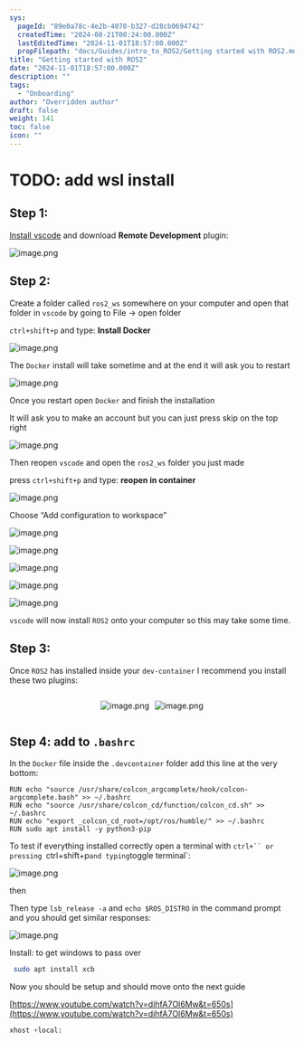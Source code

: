 ```yaml
---
sys:
  pageId: "89e0a78c-4e2b-4070-b327-d28cb0694742"
  createdTime: "2024-08-21T00:24:00.000Z"
  lastEditedTime: "2024-11-01T18:57:00.000Z"
  propFilepath: "docs/Guides/intro_to_ROS2/Getting started with ROS2.md"
title: "Getting started with ROS2"
date: "2024-11-01T18:57:00.000Z"
description: ""
tags:
  - "Onboarding"
author: "Overridden author"
draft: false
weight: 141
toc: false
icon: ""
---
```


# TODO: add wsl install

## Step 1:

[Install vscode](https://code.visualstudio.com/download) and download **Remote Development** plugin:

![image.png](https://prod-files-secure.s3.us-west-2.amazonaws.com/d518164a-d88e-44d1-a4ee-3adb3bd8bce0/efb52993-1881-4a40-b95e-6f020334f022/image.png?X-Amz-Algorithm=AWS4-HMAC-SHA256&X-Amz-Content-Sha256=UNSIGNED-PAYLOAD&X-Amz-Credential=ASIAZI2LB466U5ZJ5OEE%2F20250226%2Fus-west-2%2Fs3%2Faws4_request&X-Amz-Date=20250226T081108Z&X-Amz-Expires=3600&X-Amz-Security-Token=IQoJb3JpZ2luX2VjECAaCXVzLXdlc3QtMiJGMEQCIFEVPHN%2FJf1Uuc2zMinCjLis%2FK4iiwGPqRs%2BxnQ6K2OUAiAE9x9YqDprXxh7qfGi6Fttkqy%2FUnpYbRRfoKPFgY66GSr%2FAwhYEAAaDDYzNzQyMzE4MzgwNSIMJ0x5Bkbg8U%2F1AAoZKtwDRY4luDMHJ6tdyL3GD%2FysNK35OV6gdA1TRrjJst4%2B64932csCRLCcVpmFsW4gCt3uxuYYsOR8niR7BKy9%2BGqvjstmDrDQNjiUWRz9WAkAuC0MEJmFGKYpO7szxOUSjkY9wKvc81kt52PuqLHP62WPmGWaNRCYfYaIsIPQfNIzaGJREoxO%2B0tat6vDtprnO%2BYiqBL88Urr6dwodi4iRzrXIRP25vPRIzLqZN4tXwN3EW3d6%2F%2FwOIicaVH%2F9y5%2BlmxutJB5CFDzUZ0qXfEjkjIdd5yfzZH5YJfY3IPf44HyIA1P7LIKhdkwMNIBQphDg1Eo%2BnQUPk4Y9fQk%2F9QPeTx4l%2BeIufeV5Hn9lzFFQNJRsrj0pll0Au7L3y79i%2F3KcJWz4xu%2BGh6NfbjNdVQo%2BxzVJahat4E%2BZyBNr8YHwSBu7AQD%2BaWxBjoqeh28kj91p6Nx9%2BJeq86c%2FT89BOwKjP3m7j6OF%2FU6b6E492v%2F5V6d%2FhTpmM6LgId2ddKLdsCHBMpZa4ucNZSDymxwVcUAfjdElDXII%2BVPkEB9XuglnTDR2Hv1paxXA1koSydb8ZE%2BrUFrUeEpnTFXUZPQ2zxFL%2FjGVeqh4wPs4dqhwRGHQRCAqk5TLWok6bqfTbsTAK4wxID7vQY6pgHaNhgMsn1WlYv77LtnA1WMBn7QqEQKcZMsXeeVnb3F87uZXOfYVyf%2BHzaQMlbl5QGP0gCCoq53XRuUIan0x5n48zwfji7kiig%2BR4PRE5bX5Hgo6vXMTD7B8YEN%2BxjINm4eXJ44jNdV7gHHxdN4jZKKeDv2Ux1m4q0m7%2BMqI4kcR0%2Bp9LpI21ZodKafkCLKXVpiTJPESB3aZW2DvqofnwRGwesICx8m&X-Amz-Signature=052292b0071124a3d6ef55cabaa9d574b9a9f979091a0ba1cc0462f37787d701&X-Amz-SignedHeaders=host&x-id=GetObject)

## Step 2:

Create a folder called `ros2_ws` somewhere on your computer and open that folder in `vscode` by going to File → open folder 

`ctrl+shift+p` and type: **Install Docker**

![image.png](https://prod-files-secure.s3.us-west-2.amazonaws.com/d518164a-d88e-44d1-a4ee-3adb3bd8bce0/2269dc0e-1cd5-47ff-bceb-c04ad9b2eab0/image.png?X-Amz-Algorithm=AWS4-HMAC-SHA256&X-Amz-Content-Sha256=UNSIGNED-PAYLOAD&X-Amz-Credential=ASIAZI2LB466U5ZJ5OEE%2F20250226%2Fus-west-2%2Fs3%2Faws4_request&X-Amz-Date=20250226T081108Z&X-Amz-Expires=3600&X-Amz-Security-Token=IQoJb3JpZ2luX2VjECAaCXVzLXdlc3QtMiJGMEQCIFEVPHN%2FJf1Uuc2zMinCjLis%2FK4iiwGPqRs%2BxnQ6K2OUAiAE9x9YqDprXxh7qfGi6Fttkqy%2FUnpYbRRfoKPFgY66GSr%2FAwhYEAAaDDYzNzQyMzE4MzgwNSIMJ0x5Bkbg8U%2F1AAoZKtwDRY4luDMHJ6tdyL3GD%2FysNK35OV6gdA1TRrjJst4%2B64932csCRLCcVpmFsW4gCt3uxuYYsOR8niR7BKy9%2BGqvjstmDrDQNjiUWRz9WAkAuC0MEJmFGKYpO7szxOUSjkY9wKvc81kt52PuqLHP62WPmGWaNRCYfYaIsIPQfNIzaGJREoxO%2B0tat6vDtprnO%2BYiqBL88Urr6dwodi4iRzrXIRP25vPRIzLqZN4tXwN3EW3d6%2F%2FwOIicaVH%2F9y5%2BlmxutJB5CFDzUZ0qXfEjkjIdd5yfzZH5YJfY3IPf44HyIA1P7LIKhdkwMNIBQphDg1Eo%2BnQUPk4Y9fQk%2F9QPeTx4l%2BeIufeV5Hn9lzFFQNJRsrj0pll0Au7L3y79i%2F3KcJWz4xu%2BGh6NfbjNdVQo%2BxzVJahat4E%2BZyBNr8YHwSBu7AQD%2BaWxBjoqeh28kj91p6Nx9%2BJeq86c%2FT89BOwKjP3m7j6OF%2FU6b6E492v%2F5V6d%2FhTpmM6LgId2ddKLdsCHBMpZa4ucNZSDymxwVcUAfjdElDXII%2BVPkEB9XuglnTDR2Hv1paxXA1koSydb8ZE%2BrUFrUeEpnTFXUZPQ2zxFL%2FjGVeqh4wPs4dqhwRGHQRCAqk5TLWok6bqfTbsTAK4wxID7vQY6pgHaNhgMsn1WlYv77LtnA1WMBn7QqEQKcZMsXeeVnb3F87uZXOfYVyf%2BHzaQMlbl5QGP0gCCoq53XRuUIan0x5n48zwfji7kiig%2BR4PRE5bX5Hgo6vXMTD7B8YEN%2BxjINm4eXJ44jNdV7gHHxdN4jZKKeDv2Ux1m4q0m7%2BMqI4kcR0%2Bp9LpI21ZodKafkCLKXVpiTJPESB3aZW2DvqofnwRGwesICx8m&X-Amz-Signature=fdcc2ad59a279b622c5ede8df5a79a4347c86f4dc5925b3dad210d67a74154a0&X-Amz-SignedHeaders=host&x-id=GetObject)

The `Docker` install will take sometime and at the end it will ask you to restart

![image.png](https://prod-files-secure.s3.us-west-2.amazonaws.com/d518164a-d88e-44d1-a4ee-3adb3bd8bce0/ed233f78-be33-4b1f-b89c-9c346c0e961e/image.png?X-Amz-Algorithm=AWS4-HMAC-SHA256&X-Amz-Content-Sha256=UNSIGNED-PAYLOAD&X-Amz-Credential=ASIAZI2LB466U5ZJ5OEE%2F20250226%2Fus-west-2%2Fs3%2Faws4_request&X-Amz-Date=20250226T081108Z&X-Amz-Expires=3600&X-Amz-Security-Token=IQoJb3JpZ2luX2VjECAaCXVzLXdlc3QtMiJGMEQCIFEVPHN%2FJf1Uuc2zMinCjLis%2FK4iiwGPqRs%2BxnQ6K2OUAiAE9x9YqDprXxh7qfGi6Fttkqy%2FUnpYbRRfoKPFgY66GSr%2FAwhYEAAaDDYzNzQyMzE4MzgwNSIMJ0x5Bkbg8U%2F1AAoZKtwDRY4luDMHJ6tdyL3GD%2FysNK35OV6gdA1TRrjJst4%2B64932csCRLCcVpmFsW4gCt3uxuYYsOR8niR7BKy9%2BGqvjstmDrDQNjiUWRz9WAkAuC0MEJmFGKYpO7szxOUSjkY9wKvc81kt52PuqLHP62WPmGWaNRCYfYaIsIPQfNIzaGJREoxO%2B0tat6vDtprnO%2BYiqBL88Urr6dwodi4iRzrXIRP25vPRIzLqZN4tXwN3EW3d6%2F%2FwOIicaVH%2F9y5%2BlmxutJB5CFDzUZ0qXfEjkjIdd5yfzZH5YJfY3IPf44HyIA1P7LIKhdkwMNIBQphDg1Eo%2BnQUPk4Y9fQk%2F9QPeTx4l%2BeIufeV5Hn9lzFFQNJRsrj0pll0Au7L3y79i%2F3KcJWz4xu%2BGh6NfbjNdVQo%2BxzVJahat4E%2BZyBNr8YHwSBu7AQD%2BaWxBjoqeh28kj91p6Nx9%2BJeq86c%2FT89BOwKjP3m7j6OF%2FU6b6E492v%2F5V6d%2FhTpmM6LgId2ddKLdsCHBMpZa4ucNZSDymxwVcUAfjdElDXII%2BVPkEB9XuglnTDR2Hv1paxXA1koSydb8ZE%2BrUFrUeEpnTFXUZPQ2zxFL%2FjGVeqh4wPs4dqhwRGHQRCAqk5TLWok6bqfTbsTAK4wxID7vQY6pgHaNhgMsn1WlYv77LtnA1WMBn7QqEQKcZMsXeeVnb3F87uZXOfYVyf%2BHzaQMlbl5QGP0gCCoq53XRuUIan0x5n48zwfji7kiig%2BR4PRE5bX5Hgo6vXMTD7B8YEN%2BxjINm4eXJ44jNdV7gHHxdN4jZKKeDv2Ux1m4q0m7%2BMqI4kcR0%2Bp9LpI21ZodKafkCLKXVpiTJPESB3aZW2DvqofnwRGwesICx8m&X-Amz-Signature=f8ca150cee4401e511e8bea4740b824b503f1ab62a713b2ec4710df1c7d23156&X-Amz-SignedHeaders=host&x-id=GetObject)

Once you restart open `Docker` and finish the installation

It will ask you to make an account but you can just press skip on the top right

![image.png](https://prod-files-secure.s3.us-west-2.amazonaws.com/d518164a-d88e-44d1-a4ee-3adb3bd8bce0/21010ad9-1659-4fd9-9f59-9932a09b2a3d/image.png?X-Amz-Algorithm=AWS4-HMAC-SHA256&X-Amz-Content-Sha256=UNSIGNED-PAYLOAD&X-Amz-Credential=ASIAZI2LB466U5ZJ5OEE%2F20250226%2Fus-west-2%2Fs3%2Faws4_request&X-Amz-Date=20250226T081108Z&X-Amz-Expires=3600&X-Amz-Security-Token=IQoJb3JpZ2luX2VjECAaCXVzLXdlc3QtMiJGMEQCIFEVPHN%2FJf1Uuc2zMinCjLis%2FK4iiwGPqRs%2BxnQ6K2OUAiAE9x9YqDprXxh7qfGi6Fttkqy%2FUnpYbRRfoKPFgY66GSr%2FAwhYEAAaDDYzNzQyMzE4MzgwNSIMJ0x5Bkbg8U%2F1AAoZKtwDRY4luDMHJ6tdyL3GD%2FysNK35OV6gdA1TRrjJst4%2B64932csCRLCcVpmFsW4gCt3uxuYYsOR8niR7BKy9%2BGqvjstmDrDQNjiUWRz9WAkAuC0MEJmFGKYpO7szxOUSjkY9wKvc81kt52PuqLHP62WPmGWaNRCYfYaIsIPQfNIzaGJREoxO%2B0tat6vDtprnO%2BYiqBL88Urr6dwodi4iRzrXIRP25vPRIzLqZN4tXwN3EW3d6%2F%2FwOIicaVH%2F9y5%2BlmxutJB5CFDzUZ0qXfEjkjIdd5yfzZH5YJfY3IPf44HyIA1P7LIKhdkwMNIBQphDg1Eo%2BnQUPk4Y9fQk%2F9QPeTx4l%2BeIufeV5Hn9lzFFQNJRsrj0pll0Au7L3y79i%2F3KcJWz4xu%2BGh6NfbjNdVQo%2BxzVJahat4E%2BZyBNr8YHwSBu7AQD%2BaWxBjoqeh28kj91p6Nx9%2BJeq86c%2FT89BOwKjP3m7j6OF%2FU6b6E492v%2F5V6d%2FhTpmM6LgId2ddKLdsCHBMpZa4ucNZSDymxwVcUAfjdElDXII%2BVPkEB9XuglnTDR2Hv1paxXA1koSydb8ZE%2BrUFrUeEpnTFXUZPQ2zxFL%2FjGVeqh4wPs4dqhwRGHQRCAqk5TLWok6bqfTbsTAK4wxID7vQY6pgHaNhgMsn1WlYv77LtnA1WMBn7QqEQKcZMsXeeVnb3F87uZXOfYVyf%2BHzaQMlbl5QGP0gCCoq53XRuUIan0x5n48zwfji7kiig%2BR4PRE5bX5Hgo6vXMTD7B8YEN%2BxjINm4eXJ44jNdV7gHHxdN4jZKKeDv2Ux1m4q0m7%2BMqI4kcR0%2Bp9LpI21ZodKafkCLKXVpiTJPESB3aZW2DvqofnwRGwesICx8m&X-Amz-Signature=c852393f1df419c6bba1a2ed990cb0b4e51109e1f53f18095451866ca5a7b650&X-Amz-SignedHeaders=host&x-id=GetObject)

Then reopen `vscode` and open the `ros2_ws` folder you just made

press `ctrl+shift+p` and type: **reopen in container**

![image.png](https://prod-files-secure.s3.us-west-2.amazonaws.com/d518164a-d88e-44d1-a4ee-3adb3bd8bce0/4e93b8c2-41ad-488c-8095-c74205196118/image.png?X-Amz-Algorithm=AWS4-HMAC-SHA256&X-Amz-Content-Sha256=UNSIGNED-PAYLOAD&X-Amz-Credential=ASIAZI2LB466U5ZJ5OEE%2F20250226%2Fus-west-2%2Fs3%2Faws4_request&X-Amz-Date=20250226T081108Z&X-Amz-Expires=3600&X-Amz-Security-Token=IQoJb3JpZ2luX2VjECAaCXVzLXdlc3QtMiJGMEQCIFEVPHN%2FJf1Uuc2zMinCjLis%2FK4iiwGPqRs%2BxnQ6K2OUAiAE9x9YqDprXxh7qfGi6Fttkqy%2FUnpYbRRfoKPFgY66GSr%2FAwhYEAAaDDYzNzQyMzE4MzgwNSIMJ0x5Bkbg8U%2F1AAoZKtwDRY4luDMHJ6tdyL3GD%2FysNK35OV6gdA1TRrjJst4%2B64932csCRLCcVpmFsW4gCt3uxuYYsOR8niR7BKy9%2BGqvjstmDrDQNjiUWRz9WAkAuC0MEJmFGKYpO7szxOUSjkY9wKvc81kt52PuqLHP62WPmGWaNRCYfYaIsIPQfNIzaGJREoxO%2B0tat6vDtprnO%2BYiqBL88Urr6dwodi4iRzrXIRP25vPRIzLqZN4tXwN3EW3d6%2F%2FwOIicaVH%2F9y5%2BlmxutJB5CFDzUZ0qXfEjkjIdd5yfzZH5YJfY3IPf44HyIA1P7LIKhdkwMNIBQphDg1Eo%2BnQUPk4Y9fQk%2F9QPeTx4l%2BeIufeV5Hn9lzFFQNJRsrj0pll0Au7L3y79i%2F3KcJWz4xu%2BGh6NfbjNdVQo%2BxzVJahat4E%2BZyBNr8YHwSBu7AQD%2BaWxBjoqeh28kj91p6Nx9%2BJeq86c%2FT89BOwKjP3m7j6OF%2FU6b6E492v%2F5V6d%2FhTpmM6LgId2ddKLdsCHBMpZa4ucNZSDymxwVcUAfjdElDXII%2BVPkEB9XuglnTDR2Hv1paxXA1koSydb8ZE%2BrUFrUeEpnTFXUZPQ2zxFL%2FjGVeqh4wPs4dqhwRGHQRCAqk5TLWok6bqfTbsTAK4wxID7vQY6pgHaNhgMsn1WlYv77LtnA1WMBn7QqEQKcZMsXeeVnb3F87uZXOfYVyf%2BHzaQMlbl5QGP0gCCoq53XRuUIan0x5n48zwfji7kiig%2BR4PRE5bX5Hgo6vXMTD7B8YEN%2BxjINm4eXJ44jNdV7gHHxdN4jZKKeDv2Ux1m4q0m7%2BMqI4kcR0%2Bp9LpI21ZodKafkCLKXVpiTJPESB3aZW2DvqofnwRGwesICx8m&X-Amz-Signature=0aeef68dea9e4bbcc8d417772cc508fac5ba3b5454393c93c8bd50914cec210c&X-Amz-SignedHeaders=host&x-id=GetObject)

Choose “Add configuration to workspace”

![image.png](https://prod-files-secure.s3.us-west-2.amazonaws.com/d518164a-d88e-44d1-a4ee-3adb3bd8bce0/9560b282-5060-4989-ba37-97e7b2c22476/image.png?X-Amz-Algorithm=AWS4-HMAC-SHA256&X-Amz-Content-Sha256=UNSIGNED-PAYLOAD&X-Amz-Credential=ASIAZI2LB466U5ZJ5OEE%2F20250226%2Fus-west-2%2Fs3%2Faws4_request&X-Amz-Date=20250226T081108Z&X-Amz-Expires=3600&X-Amz-Security-Token=IQoJb3JpZ2luX2VjECAaCXVzLXdlc3QtMiJGMEQCIFEVPHN%2FJf1Uuc2zMinCjLis%2FK4iiwGPqRs%2BxnQ6K2OUAiAE9x9YqDprXxh7qfGi6Fttkqy%2FUnpYbRRfoKPFgY66GSr%2FAwhYEAAaDDYzNzQyMzE4MzgwNSIMJ0x5Bkbg8U%2F1AAoZKtwDRY4luDMHJ6tdyL3GD%2FysNK35OV6gdA1TRrjJst4%2B64932csCRLCcVpmFsW4gCt3uxuYYsOR8niR7BKy9%2BGqvjstmDrDQNjiUWRz9WAkAuC0MEJmFGKYpO7szxOUSjkY9wKvc81kt52PuqLHP62WPmGWaNRCYfYaIsIPQfNIzaGJREoxO%2B0tat6vDtprnO%2BYiqBL88Urr6dwodi4iRzrXIRP25vPRIzLqZN4tXwN3EW3d6%2F%2FwOIicaVH%2F9y5%2BlmxutJB5CFDzUZ0qXfEjkjIdd5yfzZH5YJfY3IPf44HyIA1P7LIKhdkwMNIBQphDg1Eo%2BnQUPk4Y9fQk%2F9QPeTx4l%2BeIufeV5Hn9lzFFQNJRsrj0pll0Au7L3y79i%2F3KcJWz4xu%2BGh6NfbjNdVQo%2BxzVJahat4E%2BZyBNr8YHwSBu7AQD%2BaWxBjoqeh28kj91p6Nx9%2BJeq86c%2FT89BOwKjP3m7j6OF%2FU6b6E492v%2F5V6d%2FhTpmM6LgId2ddKLdsCHBMpZa4ucNZSDymxwVcUAfjdElDXII%2BVPkEB9XuglnTDR2Hv1paxXA1koSydb8ZE%2BrUFrUeEpnTFXUZPQ2zxFL%2FjGVeqh4wPs4dqhwRGHQRCAqk5TLWok6bqfTbsTAK4wxID7vQY6pgHaNhgMsn1WlYv77LtnA1WMBn7QqEQKcZMsXeeVnb3F87uZXOfYVyf%2BHzaQMlbl5QGP0gCCoq53XRuUIan0x5n48zwfji7kiig%2BR4PRE5bX5Hgo6vXMTD7B8YEN%2BxjINm4eXJ44jNdV7gHHxdN4jZKKeDv2Ux1m4q0m7%2BMqI4kcR0%2Bp9LpI21ZodKafkCLKXVpiTJPESB3aZW2DvqofnwRGwesICx8m&X-Amz-Signature=3e887832fb83b47c2b1f9da3fc8a2b65caec1dd5d9e57189cb38e00ae32a0114&X-Amz-SignedHeaders=host&x-id=GetObject)

![image.png](https://prod-files-secure.s3.us-west-2.amazonaws.com/d518164a-d88e-44d1-a4ee-3adb3bd8bce0/2ee63f81-886b-48e8-a553-dc6e5eac99e4/image.png?X-Amz-Algorithm=AWS4-HMAC-SHA256&X-Amz-Content-Sha256=UNSIGNED-PAYLOAD&X-Amz-Credential=ASIAZI2LB466U5ZJ5OEE%2F20250226%2Fus-west-2%2Fs3%2Faws4_request&X-Amz-Date=20250226T081108Z&X-Amz-Expires=3600&X-Amz-Security-Token=IQoJb3JpZ2luX2VjECAaCXVzLXdlc3QtMiJGMEQCIFEVPHN%2FJf1Uuc2zMinCjLis%2FK4iiwGPqRs%2BxnQ6K2OUAiAE9x9YqDprXxh7qfGi6Fttkqy%2FUnpYbRRfoKPFgY66GSr%2FAwhYEAAaDDYzNzQyMzE4MzgwNSIMJ0x5Bkbg8U%2F1AAoZKtwDRY4luDMHJ6tdyL3GD%2FysNK35OV6gdA1TRrjJst4%2B64932csCRLCcVpmFsW4gCt3uxuYYsOR8niR7BKy9%2BGqvjstmDrDQNjiUWRz9WAkAuC0MEJmFGKYpO7szxOUSjkY9wKvc81kt52PuqLHP62WPmGWaNRCYfYaIsIPQfNIzaGJREoxO%2B0tat6vDtprnO%2BYiqBL88Urr6dwodi4iRzrXIRP25vPRIzLqZN4tXwN3EW3d6%2F%2FwOIicaVH%2F9y5%2BlmxutJB5CFDzUZ0qXfEjkjIdd5yfzZH5YJfY3IPf44HyIA1P7LIKhdkwMNIBQphDg1Eo%2BnQUPk4Y9fQk%2F9QPeTx4l%2BeIufeV5Hn9lzFFQNJRsrj0pll0Au7L3y79i%2F3KcJWz4xu%2BGh6NfbjNdVQo%2BxzVJahat4E%2BZyBNr8YHwSBu7AQD%2BaWxBjoqeh28kj91p6Nx9%2BJeq86c%2FT89BOwKjP3m7j6OF%2FU6b6E492v%2F5V6d%2FhTpmM6LgId2ddKLdsCHBMpZa4ucNZSDymxwVcUAfjdElDXII%2BVPkEB9XuglnTDR2Hv1paxXA1koSydb8ZE%2BrUFrUeEpnTFXUZPQ2zxFL%2FjGVeqh4wPs4dqhwRGHQRCAqk5TLWok6bqfTbsTAK4wxID7vQY6pgHaNhgMsn1WlYv77LtnA1WMBn7QqEQKcZMsXeeVnb3F87uZXOfYVyf%2BHzaQMlbl5QGP0gCCoq53XRuUIan0x5n48zwfji7kiig%2BR4PRE5bX5Hgo6vXMTD7B8YEN%2BxjINm4eXJ44jNdV7gHHxdN4jZKKeDv2Ux1m4q0m7%2BMqI4kcR0%2Bp9LpI21ZodKafkCLKXVpiTJPESB3aZW2DvqofnwRGwesICx8m&X-Amz-Signature=d71da32864ce1599245f9f75835e8619a883bc75e1a1d5bdb900bfbdb3a756dc&X-Amz-SignedHeaders=host&x-id=GetObject)

![image.png](https://prod-files-secure.s3.us-west-2.amazonaws.com/d518164a-d88e-44d1-a4ee-3adb3bd8bce0/ae1580b2-b048-407e-aed9-b584224a7a04/image.png?X-Amz-Algorithm=AWS4-HMAC-SHA256&X-Amz-Content-Sha256=UNSIGNED-PAYLOAD&X-Amz-Credential=ASIAZI2LB466U5ZJ5OEE%2F20250226%2Fus-west-2%2Fs3%2Faws4_request&X-Amz-Date=20250226T081108Z&X-Amz-Expires=3600&X-Amz-Security-Token=IQoJb3JpZ2luX2VjECAaCXVzLXdlc3QtMiJGMEQCIFEVPHN%2FJf1Uuc2zMinCjLis%2FK4iiwGPqRs%2BxnQ6K2OUAiAE9x9YqDprXxh7qfGi6Fttkqy%2FUnpYbRRfoKPFgY66GSr%2FAwhYEAAaDDYzNzQyMzE4MzgwNSIMJ0x5Bkbg8U%2F1AAoZKtwDRY4luDMHJ6tdyL3GD%2FysNK35OV6gdA1TRrjJst4%2B64932csCRLCcVpmFsW4gCt3uxuYYsOR8niR7BKy9%2BGqvjstmDrDQNjiUWRz9WAkAuC0MEJmFGKYpO7szxOUSjkY9wKvc81kt52PuqLHP62WPmGWaNRCYfYaIsIPQfNIzaGJREoxO%2B0tat6vDtprnO%2BYiqBL88Urr6dwodi4iRzrXIRP25vPRIzLqZN4tXwN3EW3d6%2F%2FwOIicaVH%2F9y5%2BlmxutJB5CFDzUZ0qXfEjkjIdd5yfzZH5YJfY3IPf44HyIA1P7LIKhdkwMNIBQphDg1Eo%2BnQUPk4Y9fQk%2F9QPeTx4l%2BeIufeV5Hn9lzFFQNJRsrj0pll0Au7L3y79i%2F3KcJWz4xu%2BGh6NfbjNdVQo%2BxzVJahat4E%2BZyBNr8YHwSBu7AQD%2BaWxBjoqeh28kj91p6Nx9%2BJeq86c%2FT89BOwKjP3m7j6OF%2FU6b6E492v%2F5V6d%2FhTpmM6LgId2ddKLdsCHBMpZa4ucNZSDymxwVcUAfjdElDXII%2BVPkEB9XuglnTDR2Hv1paxXA1koSydb8ZE%2BrUFrUeEpnTFXUZPQ2zxFL%2FjGVeqh4wPs4dqhwRGHQRCAqk5TLWok6bqfTbsTAK4wxID7vQY6pgHaNhgMsn1WlYv77LtnA1WMBn7QqEQKcZMsXeeVnb3F87uZXOfYVyf%2BHzaQMlbl5QGP0gCCoq53XRuUIan0x5n48zwfji7kiig%2BR4PRE5bX5Hgo6vXMTD7B8YEN%2BxjINm4eXJ44jNdV7gHHxdN4jZKKeDv2Ux1m4q0m7%2BMqI4kcR0%2Bp9LpI21ZodKafkCLKXVpiTJPESB3aZW2DvqofnwRGwesICx8m&X-Amz-Signature=80dc6ea1fbcfcde147be8200d7d5440e59ce17806f04169f6adfaeba3667f924&X-Amz-SignedHeaders=host&x-id=GetObject)

![image.png](https://prod-files-secure.s3.us-west-2.amazonaws.com/d518164a-d88e-44d1-a4ee-3adb3bd8bce0/53255b28-f75e-430f-b9e3-c0ac8577e42b/image.png?X-Amz-Algorithm=AWS4-HMAC-SHA256&X-Amz-Content-Sha256=UNSIGNED-PAYLOAD&X-Amz-Credential=ASIAZI2LB466U5ZJ5OEE%2F20250226%2Fus-west-2%2Fs3%2Faws4_request&X-Amz-Date=20250226T081108Z&X-Amz-Expires=3600&X-Amz-Security-Token=IQoJb3JpZ2luX2VjECAaCXVzLXdlc3QtMiJGMEQCIFEVPHN%2FJf1Uuc2zMinCjLis%2FK4iiwGPqRs%2BxnQ6K2OUAiAE9x9YqDprXxh7qfGi6Fttkqy%2FUnpYbRRfoKPFgY66GSr%2FAwhYEAAaDDYzNzQyMzE4MzgwNSIMJ0x5Bkbg8U%2F1AAoZKtwDRY4luDMHJ6tdyL3GD%2FysNK35OV6gdA1TRrjJst4%2B64932csCRLCcVpmFsW4gCt3uxuYYsOR8niR7BKy9%2BGqvjstmDrDQNjiUWRz9WAkAuC0MEJmFGKYpO7szxOUSjkY9wKvc81kt52PuqLHP62WPmGWaNRCYfYaIsIPQfNIzaGJREoxO%2B0tat6vDtprnO%2BYiqBL88Urr6dwodi4iRzrXIRP25vPRIzLqZN4tXwN3EW3d6%2F%2FwOIicaVH%2F9y5%2BlmxutJB5CFDzUZ0qXfEjkjIdd5yfzZH5YJfY3IPf44HyIA1P7LIKhdkwMNIBQphDg1Eo%2BnQUPk4Y9fQk%2F9QPeTx4l%2BeIufeV5Hn9lzFFQNJRsrj0pll0Au7L3y79i%2F3KcJWz4xu%2BGh6NfbjNdVQo%2BxzVJahat4E%2BZyBNr8YHwSBu7AQD%2BaWxBjoqeh28kj91p6Nx9%2BJeq86c%2FT89BOwKjP3m7j6OF%2FU6b6E492v%2F5V6d%2FhTpmM6LgId2ddKLdsCHBMpZa4ucNZSDymxwVcUAfjdElDXII%2BVPkEB9XuglnTDR2Hv1paxXA1koSydb8ZE%2BrUFrUeEpnTFXUZPQ2zxFL%2FjGVeqh4wPs4dqhwRGHQRCAqk5TLWok6bqfTbsTAK4wxID7vQY6pgHaNhgMsn1WlYv77LtnA1WMBn7QqEQKcZMsXeeVnb3F87uZXOfYVyf%2BHzaQMlbl5QGP0gCCoq53XRuUIan0x5n48zwfji7kiig%2BR4PRE5bX5Hgo6vXMTD7B8YEN%2BxjINm4eXJ44jNdV7gHHxdN4jZKKeDv2Ux1m4q0m7%2BMqI4kcR0%2Bp9LpI21ZodKafkCLKXVpiTJPESB3aZW2DvqofnwRGwesICx8m&X-Amz-Signature=1d67716e33b2f09e408d9df1453fb2d696975796dec03c894c0eb2a5b25ef72c&X-Amz-SignedHeaders=host&x-id=GetObject)

![image.png](https://prod-files-secure.s3.us-west-2.amazonaws.com/d518164a-d88e-44d1-a4ee-3adb3bd8bce0/7c562767-5af9-4ffb-97d1-327bcdf4ee00/image.png?X-Amz-Algorithm=AWS4-HMAC-SHA256&X-Amz-Content-Sha256=UNSIGNED-PAYLOAD&X-Amz-Credential=ASIAZI2LB466U5ZJ5OEE%2F20250226%2Fus-west-2%2Fs3%2Faws4_request&X-Amz-Date=20250226T081108Z&X-Amz-Expires=3600&X-Amz-Security-Token=IQoJb3JpZ2luX2VjECAaCXVzLXdlc3QtMiJGMEQCIFEVPHN%2FJf1Uuc2zMinCjLis%2FK4iiwGPqRs%2BxnQ6K2OUAiAE9x9YqDprXxh7qfGi6Fttkqy%2FUnpYbRRfoKPFgY66GSr%2FAwhYEAAaDDYzNzQyMzE4MzgwNSIMJ0x5Bkbg8U%2F1AAoZKtwDRY4luDMHJ6tdyL3GD%2FysNK35OV6gdA1TRrjJst4%2B64932csCRLCcVpmFsW4gCt3uxuYYsOR8niR7BKy9%2BGqvjstmDrDQNjiUWRz9WAkAuC0MEJmFGKYpO7szxOUSjkY9wKvc81kt52PuqLHP62WPmGWaNRCYfYaIsIPQfNIzaGJREoxO%2B0tat6vDtprnO%2BYiqBL88Urr6dwodi4iRzrXIRP25vPRIzLqZN4tXwN3EW3d6%2F%2FwOIicaVH%2F9y5%2BlmxutJB5CFDzUZ0qXfEjkjIdd5yfzZH5YJfY3IPf44HyIA1P7LIKhdkwMNIBQphDg1Eo%2BnQUPk4Y9fQk%2F9QPeTx4l%2BeIufeV5Hn9lzFFQNJRsrj0pll0Au7L3y79i%2F3KcJWz4xu%2BGh6NfbjNdVQo%2BxzVJahat4E%2BZyBNr8YHwSBu7AQD%2BaWxBjoqeh28kj91p6Nx9%2BJeq86c%2FT89BOwKjP3m7j6OF%2FU6b6E492v%2F5V6d%2FhTpmM6LgId2ddKLdsCHBMpZa4ucNZSDymxwVcUAfjdElDXII%2BVPkEB9XuglnTDR2Hv1paxXA1koSydb8ZE%2BrUFrUeEpnTFXUZPQ2zxFL%2FjGVeqh4wPs4dqhwRGHQRCAqk5TLWok6bqfTbsTAK4wxID7vQY6pgHaNhgMsn1WlYv77LtnA1WMBn7QqEQKcZMsXeeVnb3F87uZXOfYVyf%2BHzaQMlbl5QGP0gCCoq53XRuUIan0x5n48zwfji7kiig%2BR4PRE5bX5Hgo6vXMTD7B8YEN%2BxjINm4eXJ44jNdV7gHHxdN4jZKKeDv2Ux1m4q0m7%2BMqI4kcR0%2Bp9LpI21ZodKafkCLKXVpiTJPESB3aZW2DvqofnwRGwesICx8m&X-Amz-Signature=d661c4fddabca500ee0f4f43e2f975a33a6b6f8fa2dd1d2062694833079d0468&X-Amz-SignedHeaders=host&x-id=GetObject)

`vscode` will now install `ROS2` onto your computer so this may take some time.

## Step 3:

Once `ROS2` has installed inside your `dev-container` I recommend you install these two plugins:

<div style="display: flex;flex-direction: row; column-gap:10px; max-width: 630px;justify-content: center;">
<div>

![image.png](https://prod-files-secure.s3.us-west-2.amazonaws.com/d518164a-d88e-44d1-a4ee-3adb3bd8bce0/3fc3d550-5a54-4ba1-ba6b-faa01cdb7369/image.png?X-Amz-Algorithm=AWS4-HMAC-SHA256&X-Amz-Content-Sha256=UNSIGNED-PAYLOAD&X-Amz-Credential=ASIAZI2LB466UY3SXPTM%2F20250226%2Fus-west-2%2Fs3%2Faws4_request&X-Amz-Date=20250226T081114Z&X-Amz-Expires=3600&X-Amz-Security-Token=IQoJb3JpZ2luX2VjEB8aCXVzLXdlc3QtMiJGMEQCIDDdnnkeUtV1UWC7TFkf6W1ts78s4YZQXhu4fKeVwD44AiAp2GHm2Cm%2Bl5nrIzthL3XV6qLoXbsdumilh5Eqw4bDOir%2FAwhYEAAaDDYzNzQyMzE4MzgwNSIMKTP5J5%2BLUf7IGdWaKtwDb%2B3Yuio9s1l%2F06vJ96kf1%2BMo1X4l3oBa6v2YdAF%2FbUB6eXR1rUefrqVDuaL5FDnJzn8GW%2BHpAJsLhrY4qC%2FFwNDCIwJyW%2BmMQhUWQM6CcqUHxiYtB0m2xPbzwRi6oOBp7VsW9jDCQkDAmzh2ppc2nNlNbdrYpaTNVExjqcKcswnRVoJfTS5LrxWDlxJcEhpjmcZV5HZnGQU3YgpMfuGGuyx1TJRZNkVhI8CmvxLoaTmV5Z%2BfT8rZZVhJr1iBDPg4LrcDO4LhTiXFJDKR%2BVT5gt%2BJm310ILRwEPIb6pxrQa2w1z3mTLhzgfqqwHykaEYbGl6Glid55qEuSwC%2B8I4Gx9MAfcrG340Jy8FFJ2rjYdvlrGpLNpK7ywp8BgdN2froE4aEAgIXV%2BX7YjHCpXkFRZAWSUjmD5NaYXeaPlQ%2Fa6VtDmH4HnUrLyft7OIHwwp4Fmq6vaqjczlNrq9gnKDejUJJ4ee6LxKHiOGaAXHsAPdBIwYSkPZG9ikcaLZVXTY6nquyOTRRWBzbsUeR6cu7GzA8w%2FivZWKvyM%2Bc5bt2Mhsz5TxMcRlIqH67nmrFTNWfUTwd4n%2F8kPit0YGRpI0Ypgd2%2FAFG6k8hUIq2CKLxgb5jbTrUKVapJa8lOp4wmID7vQY6pgGNw%2Bxef3La%2BykXZ%2F9EqO1EkVfisBiH%2FHS39PFDBnXij3YiDc%2FVPpCjqxUcoGA0KR85B3Yt3FuxKBDpB61xbzbQfHjHBwfTSz1Kk43api2tD9uGhfZV9cED6jUboGiRGADF1%2FV1AXLuLgcX1Y9ksAHfsEMHRQAotnIva8ekWV2DGVZHV312Th8EAd7lEWqH0btimrc9XMxqqQBz1hgzWMuTKSlxHRr%2B&X-Amz-Signature=85039aa5dbe6c341c4cdc5a02d2895d467c529305fe49ee005cc4cf02b0ed535&X-Amz-SignedHeaders=host&x-id=GetObject)

</div>
<div>

![image.png](https://prod-files-secure.s3.us-west-2.amazonaws.com/d518164a-d88e-44d1-a4ee-3adb3bd8bce0/d994cc66-13c2-4093-a5a3-f84cf4601a82/image.png?X-Amz-Algorithm=AWS4-HMAC-SHA256&X-Amz-Content-Sha256=UNSIGNED-PAYLOAD&X-Amz-Credential=ASIAZI2LB466XS3IJPDB%2F20250226%2Fus-west-2%2Fs3%2Faws4_request&X-Amz-Date=20250226T081114Z&X-Amz-Expires=3600&X-Amz-Security-Token=IQoJb3JpZ2luX2VjECAaCXVzLXdlc3QtMiJGMEQCIFU2EPkAQREl6mXfWnebPckt2Q50d6tq1yEzu9RY2DKsAiAqHj%2Fid2upCFvCs6pMcW5w4Jjrxi8noYTqi3eCByb9zSr%2FAwhYEAAaDDYzNzQyMzE4MzgwNSIMXZpe0jCV3%2FX0WofZKtwDOFCbpEfuoIRaWFPIUl4L744i5LEkl1iOTY6MfMeVXnunCsAVq4iWs9copw%2B%2Bfhp%2BrzRKSOgrISFFjFITWnIT%2FIT06Tt1gUjcAkDeVLzH1thE%2FHikG1mfY131W157gqY3AKe05FtAf2wNzXX9iaMxpawnocO9OY9EbnfdMFqOV9kM0t%2Bqs%2B6upAPZLyhkw1vacR1q2%2BbR%2FMoyD9orSctF1U%2FdssCy7sDVx0pfa5vs0J0epslmpAeNHv3%2FP7n74lSKlFyQsxtu5Os8e2Pxtdp7l%2FfsEDugwIpUdygCS45VGnf0rhhg9QfCat5fk1NY6suZLJQdxtNdheYxWeQipjPIon5dAdNIgj3M3TI1CI6rrZuk%2FusWAS7yuHkclhjEe80g2I0M%2B%2BnuXOUM7Si3yurXx%2BKcXIyhogYn4zvWLrOlN%2B9i0pV5mi%2BFbkSgsKIBA%2BuIs4C%2BpFgU1spv84WNjtGLwiV6pDq4YSCOFU6R9DRpa36a4%2FRKEPbPERKjop1VkONlCfa93mT9I04435KawHEzJXF%2BCeZLDHW9SkvnprwiUDBlo1BuGYNrx7mdGm%2F7TdeL75DJ3SXKsmN%2Fza8zD39%2BVyp8ml7l0vkDVwLTrEbcmLBXQxsHvcfTWzPUhtUwz4D7vQY6pgFabldo7bZLPlOhkJ7kjvnaHiW1iJPUNE82%2BH0xr%2FOLTaR5%2FZ%2Fl86moSgegBxp8eSbQnFbqMPf4q1b7IMicnvKT9Ozx6aMGkCJZ8gp%2FHWoWs3wC0L1CyMxFoLd3xRbzDGCAa7dzU4GR0T4oz2mpeAjYZtEAeref%2BqaCDfchSxxlGEa6fQ%2FMViaSoF9Q3t2ci%2FJnRhCb8t8uBLrwg2WjVBKkAlK6LZ5x&X-Amz-Signature=a6fb6e88492e852a893343f5c10271368d33aeca14d1b7ee950e017ff11e3b27&X-Amz-SignedHeaders=host&x-id=GetObject)

</div>
</div>

## Step 4: add to `.bashrc`

In the `Docker` file inside the `.devcontainer` folder add this line at the very bottom: 

```docker
RUN echo "source /usr/share/colcon_argcomplete/hook/colcon-argcomplete.bash" >> ~/.bashrc
RUN echo "source /usr/share/colcon_cd/function/colcon_cd.sh" >> ~/.bashrc
RUN echo "export _colcon_cd_root=/opt/ros/humble/" >> ~/.bashrc
RUN sudo apt install -y python3-pip 
```

To test if everything installed correctly open a terminal with `ctrl+`` or pressing `ctrl+shift+p` and typing `toggle terminal`:

![image.png](https://prod-files-secure.s3.us-west-2.amazonaws.com/d518164a-d88e-44d1-a4ee-3adb3bd8bce0/6a4943d8-b04e-4c02-9a58-775f3384d1a5/image.png?X-Amz-Algorithm=AWS4-HMAC-SHA256&X-Amz-Content-Sha256=UNSIGNED-PAYLOAD&X-Amz-Credential=ASIAZI2LB466U5ZJ5OEE%2F20250226%2Fus-west-2%2Fs3%2Faws4_request&X-Amz-Date=20250226T081108Z&X-Amz-Expires=3600&X-Amz-Security-Token=IQoJb3JpZ2luX2VjECAaCXVzLXdlc3QtMiJGMEQCIFEVPHN%2FJf1Uuc2zMinCjLis%2FK4iiwGPqRs%2BxnQ6K2OUAiAE9x9YqDprXxh7qfGi6Fttkqy%2FUnpYbRRfoKPFgY66GSr%2FAwhYEAAaDDYzNzQyMzE4MzgwNSIMJ0x5Bkbg8U%2F1AAoZKtwDRY4luDMHJ6tdyL3GD%2FysNK35OV6gdA1TRrjJst4%2B64932csCRLCcVpmFsW4gCt3uxuYYsOR8niR7BKy9%2BGqvjstmDrDQNjiUWRz9WAkAuC0MEJmFGKYpO7szxOUSjkY9wKvc81kt52PuqLHP62WPmGWaNRCYfYaIsIPQfNIzaGJREoxO%2B0tat6vDtprnO%2BYiqBL88Urr6dwodi4iRzrXIRP25vPRIzLqZN4tXwN3EW3d6%2F%2FwOIicaVH%2F9y5%2BlmxutJB5CFDzUZ0qXfEjkjIdd5yfzZH5YJfY3IPf44HyIA1P7LIKhdkwMNIBQphDg1Eo%2BnQUPk4Y9fQk%2F9QPeTx4l%2BeIufeV5Hn9lzFFQNJRsrj0pll0Au7L3y79i%2F3KcJWz4xu%2BGh6NfbjNdVQo%2BxzVJahat4E%2BZyBNr8YHwSBu7AQD%2BaWxBjoqeh28kj91p6Nx9%2BJeq86c%2FT89BOwKjP3m7j6OF%2FU6b6E492v%2F5V6d%2FhTpmM6LgId2ddKLdsCHBMpZa4ucNZSDymxwVcUAfjdElDXII%2BVPkEB9XuglnTDR2Hv1paxXA1koSydb8ZE%2BrUFrUeEpnTFXUZPQ2zxFL%2FjGVeqh4wPs4dqhwRGHQRCAqk5TLWok6bqfTbsTAK4wxID7vQY6pgHaNhgMsn1WlYv77LtnA1WMBn7QqEQKcZMsXeeVnb3F87uZXOfYVyf%2BHzaQMlbl5QGP0gCCoq53XRuUIan0x5n48zwfji7kiig%2BR4PRE5bX5Hgo6vXMTD7B8YEN%2BxjINm4eXJ44jNdV7gHHxdN4jZKKeDv2Ux1m4q0m7%2BMqI4kcR0%2Bp9LpI21ZodKafkCLKXVpiTJPESB3aZW2DvqofnwRGwesICx8m&X-Amz-Signature=201baca0674b55520ff88d059c68286ae129491ae6505d5edca41bec5c3b09a8&X-Amz-SignedHeaders=host&x-id=GetObject)

then 

Then type `lsb_release -a` and `echo $ROS_DISTRO` in the command prompt and you should get similar responses:

![image.png](https://prod-files-secure.s3.us-west-2.amazonaws.com/d518164a-d88e-44d1-a4ee-3adb3bd8bce0/3e635dec-a805-4e85-8b9e-d000e5b71a4e/image.png?X-Amz-Algorithm=AWS4-HMAC-SHA256&X-Amz-Content-Sha256=UNSIGNED-PAYLOAD&X-Amz-Credential=ASIAZI2LB466U5ZJ5OEE%2F20250226%2Fus-west-2%2Fs3%2Faws4_request&X-Amz-Date=20250226T081108Z&X-Amz-Expires=3600&X-Amz-Security-Token=IQoJb3JpZ2luX2VjECAaCXVzLXdlc3QtMiJGMEQCIFEVPHN%2FJf1Uuc2zMinCjLis%2FK4iiwGPqRs%2BxnQ6K2OUAiAE9x9YqDprXxh7qfGi6Fttkqy%2FUnpYbRRfoKPFgY66GSr%2FAwhYEAAaDDYzNzQyMzE4MzgwNSIMJ0x5Bkbg8U%2F1AAoZKtwDRY4luDMHJ6tdyL3GD%2FysNK35OV6gdA1TRrjJst4%2B64932csCRLCcVpmFsW4gCt3uxuYYsOR8niR7BKy9%2BGqvjstmDrDQNjiUWRz9WAkAuC0MEJmFGKYpO7szxOUSjkY9wKvc81kt52PuqLHP62WPmGWaNRCYfYaIsIPQfNIzaGJREoxO%2B0tat6vDtprnO%2BYiqBL88Urr6dwodi4iRzrXIRP25vPRIzLqZN4tXwN3EW3d6%2F%2FwOIicaVH%2F9y5%2BlmxutJB5CFDzUZ0qXfEjkjIdd5yfzZH5YJfY3IPf44HyIA1P7LIKhdkwMNIBQphDg1Eo%2BnQUPk4Y9fQk%2F9QPeTx4l%2BeIufeV5Hn9lzFFQNJRsrj0pll0Au7L3y79i%2F3KcJWz4xu%2BGh6NfbjNdVQo%2BxzVJahat4E%2BZyBNr8YHwSBu7AQD%2BaWxBjoqeh28kj91p6Nx9%2BJeq86c%2FT89BOwKjP3m7j6OF%2FU6b6E492v%2F5V6d%2FhTpmM6LgId2ddKLdsCHBMpZa4ucNZSDymxwVcUAfjdElDXII%2BVPkEB9XuglnTDR2Hv1paxXA1koSydb8ZE%2BrUFrUeEpnTFXUZPQ2zxFL%2FjGVeqh4wPs4dqhwRGHQRCAqk5TLWok6bqfTbsTAK4wxID7vQY6pgHaNhgMsn1WlYv77LtnA1WMBn7QqEQKcZMsXeeVnb3F87uZXOfYVyf%2BHzaQMlbl5QGP0gCCoq53XRuUIan0x5n48zwfji7kiig%2BR4PRE5bX5Hgo6vXMTD7B8YEN%2BxjINm4eXJ44jNdV7gHHxdN4jZKKeDv2Ux1m4q0m7%2BMqI4kcR0%2Bp9LpI21ZodKafkCLKXVpiTJPESB3aZW2DvqofnwRGwesICx8m&X-Amz-Signature=f3d78e3f96bdcfb5166ba734d6c68918e211b96206c3623b452f11ba821892c2&X-Amz-SignedHeaders=host&x-id=GetObject)

Install:  to get windows to pass over

```bash
 sudo apt install xcb
```

Now you should be setup and should move onto the next guide 

[https://www.youtube.com/watch?v=dihfA7Ol6Mw&t=650s](https://www.youtube.com/watch?v=dihfA7Ol6Mw&t=650s)

```python
xhost +local:
```
